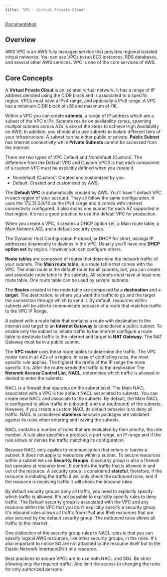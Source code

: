 ```yaml
---
title: 'VPC - Virtual Private Cloud'
---
```


[Documentation](https://docs.aws.amazon.com/vpc/latest/userguide/what-is-amazon-vpc.html)

## Overview

AWS VPC is an AWS fully managed service that provides regional isolated virtual networks. You can use VPCs to run EC2 instances, RDS databases, and several other AWS services. VPC is one of the core services of AWS.

## Core Concepts

A **Virtual Private Cloud** is an isolated virtual network. It has a range of IP address denoted using the CIDR block and is associated to a specific region. VPCs must have a IPv4 range, and optionally a IPv6 range. A VPC  has a minimum CIDR block of /28 and maximum of /16.

Within a VPC you can create **subnets**, a range of IP address which are a subset of the VPC's IPs. Subnets reside on availability zones, spanning multiple subnets across AZs is one of the steps to achieve High Availability on AWS. In addition, you should also use subnets to isolate different tiers of your infrastructure. A subnet can be either public or private. **Public Subnet** has internet connectivity while **Private Subnets** cannot be accessed from the internet.

There are two types of VPC Default and Nondefault (Custom). The difference from the Default VPC and Custom VPCS is that each component of a custom VPC must be explicitly defined when you create it.

- Nondefault (Custom): Created and customized by you.
- Default: Created and customized by AWS.

The **Default VPC** is automatically created by AWS. You'll have 1 default VPC in each region of your account. They all follow the same configuration. It uses the 172.31.0.0/16 as the IPv4 range and it comes with internet connectivity configured. It also spans one subnet for each AZ supported in that region. It's not a good practice to use the default VPC for production.

When you create a VPC, it creates a DHCP option set, a Main route table, a Main Network ACL and a default security group.

The Dynamic Host Configuration Protocol, or DHCP for short, assings IP addresses dinamically to devices in the VPC. Usually you'll have one **DHCP option set** by region. However you can configure others.

**Route tables** are composed of routes that determine the network traffic of your subnets. The **Main route table**, is a route table that comes with the VPC. The main route is the default route for all subnets, but, you can create and associate route table to the subnets. All subnets must have at least one route table. One route table can be used by several subnets.

The **Routes** created in the route table are composed by a **destination** and a **target**. The destination, is where you want the traffic to go and the target the connection through which to send it. By default, resources within subnets will be able to communicate because of a route that matches traffic to the VPC IP Range.

A subnet with a route table that contains a route with destination to the internet and target to an **Internet Gateway** is considered a public subnet. To enable only the subnet to initiate traffic to the internet configure a route table to destinate traffic to the internet and target to **NAT Gateway**. The NAT Gateway must be in a public subnet.

The **VPC router** uses these route tables to determine the traffic. The VPC router runs in all AZs of a region. In case of conflicting rules, the most specific rule applies. The highest the prefix of the IP range the more specific it is. After the router sends the traffic to the destination The **Network Access Control List**, **NACL**, determines which traffic is allowed or denied to enter the subnets.

NACL is a firewall that operates on the subnet level. The Main NACL associated with a VPC is the default NACL associated to subnets. You can create new NACL and associate to the subnets. By default, the Main NACL is configured to allow traffic in (inbound) and out (outbound) of the subnets. However, if you create a custom NACL its default behavior is to deny all traffic. NACL is considered **stateless** because packages are validated against its rules when entering and leaving the subnets.

NACL contains a number of rules that are evaluated by their priority, the role number. A rule also specifies a protocol, a port range, an IP range and if the rule allows or denies the traffic matching its configuration.

Because NACL only applies to communication that enters or leaves a subnet. It does not apply to resources within a subnet. To secure resources within a subnet we use **Security Groups**. A security group is also a firewall but operates at resource level. It controls the traffic that is allowed in and out of the resource. A security group is considered **stateful**, therefore, if the resource is initiating the traffic it will only check the outbound rules, and if the resource is receiving traffic it will check the inbound rules.

By default security groups deny all traffic, you need to explicitly specify which traffic is allowed. It's not possible to explicitly specify rules to deny traffic. The Default security group is associated with the VPC and any resource within the VPC that you don't explicitly specify a security group. It's inbound rules allows all traffic from IPv4 and IPv6 resources that are also secured by the default security group. The outbound rules allows all traffic to the internet. 

One distinction of the security group rules to NACL rules is that you can specify logical AWS resources, like other security groups, in the rules. It's also important to notice SG are not attached to the resource itself but to the Elastic Network Interface(ENI) of a resource.

Best practices to secure VPCs are to use both NACL and SGs. Be strict allowing only the required traffic. And limit the access to changing the rules for only authorized persons.